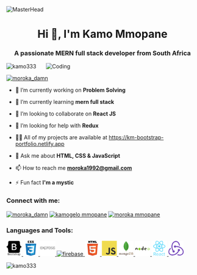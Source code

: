 ![MasterHead](https://www.internetcreation.net/wp-content/uploads/2015/04/banner-web-development.png)
<h1 align="center">Hi 👋, I'm Kamo Mmopane</h1>
<h3 align="center">A passionate MERN full stack developer from South Africa</h3>

<img align="right" alt="Coding" width="400" src="https://cdn.dribbble.com/users/1162077/screenshots/3848914/programmer.gif"/>

<p align="left"> <img src="https://komarev.com/ghpvc/?username=kamo333&label=Profile%20views&color=0e75b6&style=flat" alt="kamo333" /> </p>

<p align="left"> <a href="https://twitter.com/moroka_damn" target="blank"><img src="https://img.shields.io/twitter/follow/moroka_damn?logo=twitter&style=for-the-badge" alt="moroka_damn" /></a> </p>

- 🔭 I’m currently working on **Problem Solving**

- 🌱 I’m currently learning **mern full stack**

- 👯 I’m looking to collaborate on **React JS**

- 🤝 I’m looking for help with **Redux**

- 👨‍💻 All of my projects are available at https://km-bootstrap-portfolio.netlify.app

- 💬 Ask me about **HTML, CSS & JavaScript**

- 📫 How to reach me **moroka1992@gmail.com**

- ⚡ Fun fact **I'm a mystic**

<h3 align="left">Connect with me:</h3>
<p align="left">
<a href="https://twitter.com/moroka_damn" target="blank"><img align="center" src="https://raw.githubusercontent.com/rahuldkjain/github-profile-readme-generator/master/src/images/icons/Social/twitter.svg" alt="moroka_damn" height="30" width="40" /></a>
<a href="https://linkedin.com/in/kamogelo mmopane" target="blank"><img align="center" src="https://raw.githubusercontent.com/rahuldkjain/github-profile-readme-generator/master/src/images/icons/Social/linked-in-alt.svg" alt="kamogelo mmopane" height="30" width="40" /></a>
<a href="https://fb.com/moroka mmopane" target="blank"><img align="center" src="https://raw.githubusercontent.com/rahuldkjain/github-profile-readme-generator/master/src/images/icons/Social/facebook.svg" alt="moroka mmopane" height="30" width="40" /></a>
</p>

<h3 align="left">Languages and Tools:</h3>
<p align="left"> <a href="https://getbootstrap.com" target="_blank" rel="noreferrer"> <img src="https://raw.githubusercontent.com/devicons/devicon/master/icons/bootstrap/bootstrap-plain-wordmark.svg" alt="bootstrap" width="40" height="40"/> </a> <a href="https://www.w3schools.com/css/" target="_blank" rel="noreferrer"> <img src="https://raw.githubusercontent.com/devicons/devicon/master/icons/css3/css3-original-wordmark.svg" alt="css3" width="40" height="40"/> </a> <a href="https://expressjs.com" target="_blank" rel="noreferrer"> <img src="https://raw.githubusercontent.com/devicons/devicon/master/icons/express/express-original-wordmark.svg" alt="express" width="40" height="40"/> </a> <a href="https://firebase.google.com/" target="_blank" rel="noreferrer"> <img src="https://www.vectorlogo.zone/logos/firebase/firebase-icon.svg" alt="firebase" width="40" height="40"/> </a> <a href="https://www.w3.org/html/" target="_blank" rel="noreferrer"> <img src="https://raw.githubusercontent.com/devicons/devicon/master/icons/html5/html5-original-wordmark.svg" alt="html5" width="40" height="40"/> </a> <a href="https://developer.mozilla.org/en-US/docs/Web/JavaScript" target="_blank" rel="noreferrer"> <img src="https://raw.githubusercontent.com/devicons/devicon/master/icons/javascript/javascript-original.svg" alt="javascript" width="40" height="40"/> </a> <a href="https://www.mongodb.com/" target="_blank" rel="noreferrer"> <img src="https://raw.githubusercontent.com/devicons/devicon/master/icons/mongodb/mongodb-original-wordmark.svg" alt="mongodb" width="40" height="40"/> </a> <a href="https://nodejs.org" target="_blank" rel="noreferrer"> <img src="https://raw.githubusercontent.com/devicons/devicon/master/icons/nodejs/nodejs-original-wordmark.svg" alt="nodejs" width="40" height="40"/> </a> <a href="https://reactjs.org/" target="_blank" rel="noreferrer"> <img src="https://raw.githubusercontent.com/devicons/devicon/master/icons/react/react-original-wordmark.svg" alt="react" width="40" height="40"/> </a> <a href="https://redux.js.org" target="_blank" rel="noreferrer"> <img src="https://raw.githubusercontent.com/devicons/devicon/master/icons/redux/redux-original.svg" alt="redux" width="40" height="40"/> </a> </p>

<p><img align="left" src="https://github-readme-stats.vercel.app/api/top-langs?username=kamo333&show_icons=true&locale=en&layout=compact" alt="kamo333" /></p>




